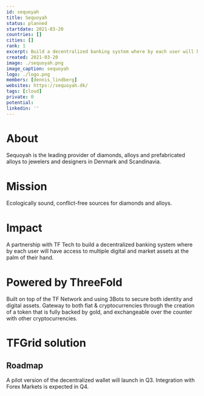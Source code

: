 ```yaml
---
id: sequoyah
title: Sequoyah
status: planned
startdate: 2021-03-20
countries: []
cities: []
rank: 1
excerpt: Build a decentralized banking system where by each user will have access to multiple digital and market assets at the palm of their hand.
created: 2021-03-20
image: ./sequoyah.png
image_caption: sequoyah
logo: ./logo.png
members: [dennis_lindberg]
websites: https://sequoyah.dk/
tags: [cloud]
private: 0
potential: 
linkedin: ''
---
```


# About

Sequoyah is the leading provider of diamonds, alloys and prefabricated alloys to jewelers and designers in Denmark and Scandinavia.

# Mission

Ecologically sound, conflict-free sources for diamonds and alloys.

# Impact

A partnership with TF Tech to build a decentralized banking system where by each user will have access to multiple digital and market assets at the palm of their hand.

# Powered by ThreeFold

Built on top of the TF Network and using 3Bots to secure both identity and digital assets. Gateway to both fiat & cryptocurrencies through the creation of a token that is fully backed by gold, and exchangeable over the counter with other cryptocurrencies.

# TFGrid solution
## Roadmap 

A pilot version of the decentralized wallet will launch in Q3.
Integration with Forex Markets is expected in Q4.
